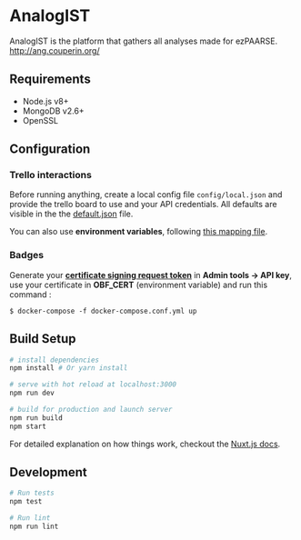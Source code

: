 # AnalogIST

AnalogIST is the platform that gathers all analyses made for ezPAARSE.
http://ang.couperin.org/

## Requirements

- Node.js v8+
- MongoDB v2.6+
- OpenSSL

## Configuration

### Trello interactions

Before running anything, create a local config file `config/local.json` and provide the trello board to use and your API credentials. All defaults are visible in the the [default.json](https://github.com/ezpaarse-project/analogist/blob/master/config/default.json) file.

You can also use **environment variables**, following [this mapping file](https://github.com/ezpaarse-project/analogist/blob/master/config/custom-environment-variables.json).

### Badges

Generate your [**certificate signing request token**](https://openbadgefactory.com/) in **Admin tools &rarr; API key**, use your certificate in **OBF_CERT** (environment variable) and run this command :
```
$ docker-compose -f docker-compose.conf.yml up
```

## Build Setup

``` bash
# install dependencies
npm install # Or yarn install

# serve with hot reload at localhost:3000
npm run dev

# build for production and launch server
npm run build
npm start
```

For detailed explanation on how things work, checkout the [Nuxt.js docs](https://github.com/nuxt/nuxt.js).


## Development

```bash
# Run tests
npm test

# Run lint
npm run lint
```
